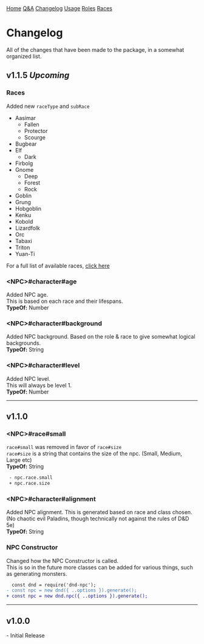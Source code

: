 <script defer src="./modules/functions.js"></script>
<title>D&D NPC</title>
<link rel="stylesheet" type="text/css" href="style.css">
<div class="topnav">
<a href="./index.html">Home</a>
<a href="./qa.html">Q&A</a>
<a href="./changelog.html">Changelog</a>
<a href="./usage.html">Usage</a>
<a href="./roleTypes.html">Roles</a>
<a href="./raceTypes.html">Races</a>
</div>

# **Changelog**
All of the changes that have been made to the package, in a somewhat organized list.<br>
## **v1.1.5** *Upcoming*
### **Races**
Added new `raceType` and `subRace`
- Aasimar
	- Fallen
	- Protector
	- Scourge
- Bugbear
- Elf
	- Dark
- Firbolg
- Gnome
	- Deep
	- Forest
	- Rock
- Goblin
- Grung
- Hobgoblin
- Kenku
- Kobold
- Lizardfolk
- Orc
- Tabaxi
- Triton
- Yuan-Ti<br>

For a full list of available races, [click here](./raceTypes.html)

### **\<NPC>#character#age**
Added NPC age.<br>
This is based on each race and their lifespans.<br>
**TypeOf:** Number

### **\<NPC>#character#background**
Added NPC background.
Based on the role & race to give somewhat logical backgrounds.<br>
**TypeOf:** String

### **\<NPC>#character#level**
Added NPC level.<br>
This will always be level 1.<br>
**TypeOf:** Number
<hr>

## **v1.1.0**
### **\<NPC>#race#small**
`race#small` was removed in favor of `race#size`<br>
`race#size` is a string that contains the size of the npc. (Small, Medium, Large etc)<br>
**TypeOf:** String

```diff
 - npc.race.small
 + npc.race.size
```

### **\<NPC>#character#alignment**
Added NPC alignment. This is generated based on race and class chosen.<br>
(No chaotic evil Paladins, though technically not against the rules of D&D 5e)<br>
**TypeOf:** String

### **NPC Constructor**
Changed how the NPC Constructor is called.<br>
This is so in the future more classes can be added for various things, such as generating monsters.

```diff
  const dnd = require('dnd-npc');
- const npc = new dnd({ ..options }).generate();
+ const npc = new dnd.npc({ ..options }).generate();
```

<hr>

## **v1.0.0**
\- Initial Release

